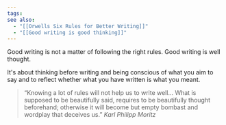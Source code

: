 ```yaml
---
tags: 
see also:
  - "[[Orwells Six Rules for Better Writing]]"
  - "[[Good writing is good thinking]]"
---
```

Good writing is not a matter of following the right rules. Good writing is well thought.

It's about thinking before writing and being conscious of what you aim to say and to reflect whether what you have written is what you meant.

> “Knowing a lot of rules will not help us to write well… What is supposed to be beautifully said, requires to be beautifully thought beforehand; otherwise it will become but empty bombast and wordplay that deceives us.”
> _Karl Philipp Moritz_